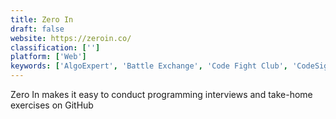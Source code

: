 ```yaml
---
title: Zero In
draft: false 
website: https://zeroin.co/
classification: ['']
platform: ['Web']
keywords: ['AlgoExpert', 'Battle Exchange', 'Code Fight Club', 'CodeSignal', 'CodeSubmit', 'Codewars', 'Daily Coding Problem', 'Djangojobs', 'GitHelp', 'Intercom', 'Kayako', 'Learney', 'LeetCode', 'Lytmus', 'Plato Elevate', 'Py', 'Qualified', 'Remoteinterview', 'Takehome', 'Upwork', 'hackattic']
---
```

Zero In makes it easy to conduct programming interviews and take-home exercises on GitHub